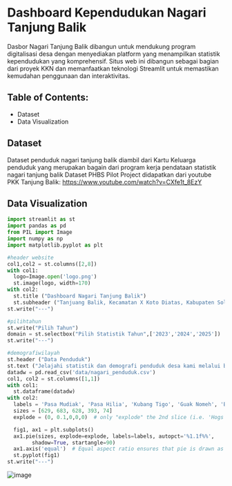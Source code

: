 # Dashboard Kependudukan Nagari Tanjung Balik

Dasbor Nagari Tanjung Balik dibangun untuk mendukung program digitalisasi desa dengan menyediakan platform yang menampilkan statistik kependudukan yang komprehensif. Situs web ini dibangun sebagai bagian dari proyek KKN dan memanfaatkan teknologi Streamlit untuk memastikan kemudahan penggunaan dan interaktivitas.

## Table of Contents:

- Dataset
- Data Visualization

  
## Dataset
Dataset penduduk nagari tanjung balik diambil dari Kartu Keluarga penduduk yang merupakan bagain dari program kerja pendataan statistik nagari tanjung balik
Dataset PHBS Pilot Project didapatkan dari youtube PKK Tanjung Balik: https://www.youtube.com/watch?v=CXfe1t_8EzY

## Data Visualization
```python
import streamlit as st
import pandas as pd
from PIL import Image
import numpy as np
import matplotlib.pyplot as plt

#header website
col1,col2 = st.columns([2,8])
with col1:
  logo=Image.open('logo.png')
  st.image(logo, width=170)
with col2:
  st.title ("Dashboard Nagari Tanjung Balik")
  st.subheader ("Tanjuang Balik, Kecamatan X Koto Diatas, Kabupaten Solok, Sumatera Barat")
st.write("---")

#pilihtahun
st.write("Pilih Tahun")
domain = st.selectbox("Pilih Statistik Tahun",['2023','2024','2025'])
st.write("---")

#demografiwilayah
st.header ("Data Penduduk")
st.text ("Jelajahi statistik dan demografi penduduk desa kami melalui bagian informasi populasi yang interaktif dan informatif.")
datadw = pd.read_csv('data/nagari_penduduk.csv')
col1, col2 = st.columns([1,1])
with col1:
  st.dataframe(datadw)
with col2:
  labels = 'Pasa Mudiak', 'Pasa Hilia', 'Kubang Tigo', 'Guak Nomeh', 'Batu Laweh'
  sizes = [629, 683, 628, 393, 74]
  explode = (0, 0.1,0,0,0)  # only "explode" the 2nd slice (i.e. 'Hogs')

  fig1, ax1 = plt.subplots()
  ax1.pie(sizes, explode=explode, labels=labels, autopct='%1.1f%%',
        shadow=True, startangle=90)
  ax1.axis('equal')  # Equal aspect ratio ensures that pie is drawn as a circle.
  st.pyplot(fig1)
st.write("---")
```
![image](https://github.com/user-attachments/assets/6de36acb-f6fa-47ae-b3e9-dc028025ab9e)
